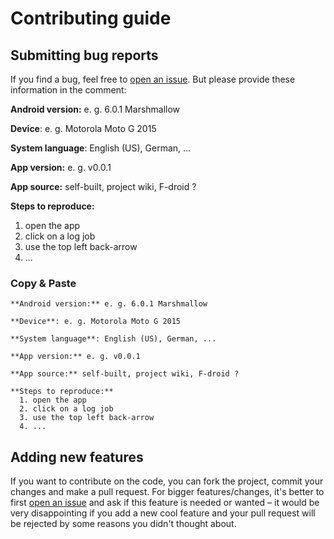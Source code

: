 # Contributing guide

## Submitting bug reports

If you find a bug, feel free to [open an issue](https://gitlab.com/eneiluj/phonetrack-android/issues). But please provide these information in the comment:

**Android version:** e. g. 6.0.1 Marshmallow

**Device**: e. g. Motorola Moto G 2015

**System language**: English (US), German, ...

**App version:** e. g. v0.0.1

**App source:** self-built, project wiki, F-droid ?

**Steps to reproduce:**
  1. open the app
  2. click on a log job
  3. use the top left back-arrow
  4. ...

### Copy & Paste
    **Android version:** e. g. 6.0.1 Marshmallow
    
    **Device**: e. g. Motorola Moto G 2015
    
    **System language**: English (US), German, ...
    
    **App version:** e. g. v0.0.1
    
    **App source:** self-built, project wiki, F-droid ?

    **Steps to reproduce:**
      1. open the app
      2. click on a log job
      3. use the top left back-arrow
      4. ...

## Adding new features

If you want to contribute on the code, you can fork the project, commit your changes and make a pull request. For bigger features/changes, it's better to first [open an issue](https://gitlab.com/eneiluj/phonetrack-android/issues) and ask if this feature is needed or wanted – it would be very disappointing if you add a new cool feature and your pull request will be rejected by some reasons you didn't thought about.
